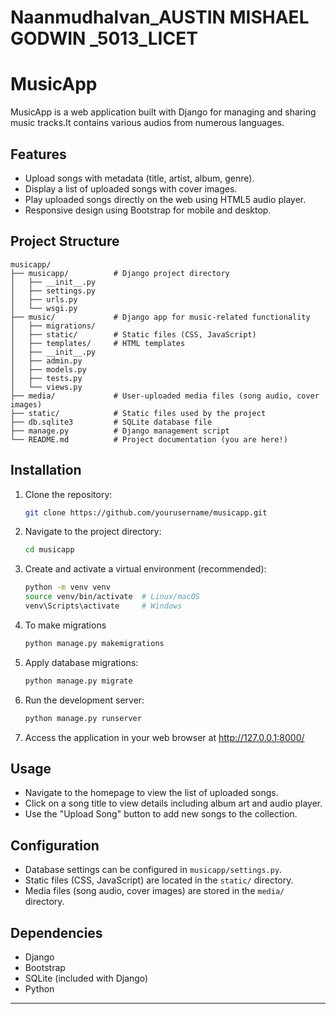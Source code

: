 # Naanmudhalvan_AUSTIN MISHAEL GODWIN _5013_LICET

# MusicApp

MusicApp is a web application built with Django for managing and sharing music tracks.It contains various audios from numerous languages.

## Features

- Upload songs with metadata (title, artist, album, genre).
- Display a list of uploaded songs with cover images.
- Play uploaded songs directly on the web using HTML5 audio player.
- Responsive design using Bootstrap for mobile and desktop.

## Project Structure

```
musicapp/
├── musicapp/          # Django project directory
│   ├── __init__.py
│   ├── settings.py
│   ├── urls.py
│   └── wsgi.py
├── music/             # Django app for music-related functionality
│   ├── migrations/
│   ├── static/        # Static files (CSS, JavaScript)
│   ├── templates/     # HTML templates
│   ├── __init__.py
│   ├── admin.py
│   ├── models.py
│   ├── tests.py
│   └── views.py
├── media/             # User-uploaded media files (song audio, cover images)
├── static/            # Static files used by the project
├── db.sqlite3         # SQLite database file
├── manage.py          # Django management script
└── README.md          # Project documentation (you are here!)
```

## Installation

1. Clone the repository:

    ```bash
    git clone https://github.com/yourusername/musicapp.git
    ```

2. Navigate to the project directory:

    ```bash
    cd musicapp
    ```

3. Create and activate a virtual environment (recommended):

    ```bash
    python -m venv venv
    source venv/bin/activate  # Linux/macOS
    venv\Scripts\activate     # Windows
    ```

4. To make migrations

    ```bash
    python manage.py makemigrations
    ```

5. Apply database migrations:

    ```bash
    python manage.py migrate
    ```

6. Run the development server:

    ```bash
    python manage.py runserver
    ```

7. Access the application in your web browser at http://127.0.0.1:8000/

## Usage

- Navigate to the homepage to view the list of uploaded songs.
- Click on a song title to view details including album art and audio player.
- Use the "Upload Song" button to add new songs to the collection.

## Configuration

- Database settings can be configured in `musicapp/settings.py`.
- Static files (CSS, JavaScript) are located in the `static/` directory.
- Media files (song audio, cover images) are stored in the `media/` directory.

## Dependencies

- Django
- Bootstrap
- SQLite (included with Django)
- Python
---
